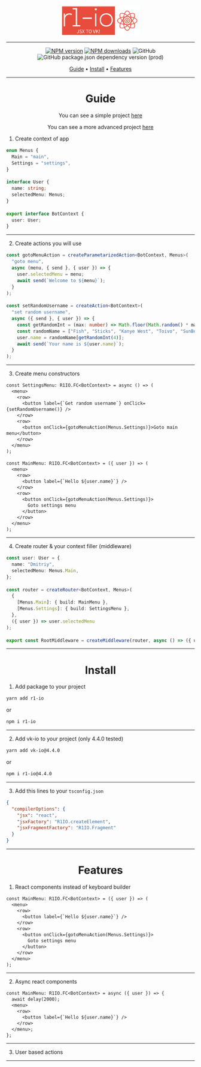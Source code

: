 <div align="center">
    <img src="https://github.com/stercoris/r1-io/blob/master/img/logo.png?raw=true"  height="80">
</div>
<hr>
<p align="center">
<a href="https://www.npmjs.com/package/r1-io"><img src="https://img.shields.io/npm/v/r1-io.svg?style=for-the-badge" alt="NPM version"></a>
<a href="https://www.npmjs.com/package/r1-io"><img src="https://img.shields.io/npm/dt/r1-io.svg?style=for-the-badge" alt="NPM downloads"></a>
<img alt="GitHub" src="https://img.shields.io/github/license/stercoris/r1-io.svg?style=for-the-badge">
<img alt="GitHub package.json dependency version (prod)" src="https://img.shields.io/github/package-json/dependency-version/stercoris/r1-io/vk-io?style=for-the-badge">

</p>

<div align="center">
		<a href="#guide">Guide</a>
  <span> • </span>
		<a href="#install">Install</a>
  <span> • </span>
		<a href="#features">Features</a>
  <p></p>
</div>

<hr>

<div align="center">


# Guide

You can see a simple project [here](https://github.com/stercoris/r1-io/tree/master/sample)

You can see a more advanced project [here](https://github.com/stercoris/vk-fi)

</div>



1.  Create context of app

```typescript
enum Menus {
  Main = "main",
  Settings = "settings",
}

interface User {
  name: string;
  selectedMenu: Menus;
}

export interface BotContext {
  user: User;
}
```

<hr>

2.  Create actions you will use

```typescript
const gotoMenuAction = createParametarizedAction<BotContext, Menus>(
  "goto menu",
  async (menu, { send }, { user }) => {
    user.selectedMenu = menu;
    await send(`Welcome to ${menu}`);
  }
);

const setRandomUsername = createAction<BotContext>(
  "set random username",
  async ({ send }, { user }) => {
    const getRandomInt = (max: number) => Math.floor(Math.random() * max);
    const randomName = ["Fish", "Sticks", "Kanye West", "Toivo", "SunBoy"];
    user.name = randomName[getRandomInt(4)];
    await send(`Your name is ${user.name}`);
  }
);
```

<hr>

3.  Create menu constructors

```tsx
const SettingsMenu: R1IO.FC<BotContext> = async () => (
  <menu>
    <row>
      <button label={`Get random username`} onClick={setRandomUsername()} />
    </row>
    <row>
      <button onClick={gotoMenuAction(Menus.Settings)}>Goto main menu</button>
    </row>
  </menu>
);

const MainMenu: R1IO.FC<BotContext> = ({ user }) => (
  <menu>
    <row>
      <button label={`Hello ${user.name}`} />
    </row>
    <row>
      <button onClick={gotoMenuAction(Menus.Settings)}>
        Goto settings menu
      </button>
    </row>
  </menu>
);
```

<hr>

4.  Create router & your context filler (middleware)

```typescript
const user: User = {
  name: "Dmitriy",
  selectedMenu: Menus.Main,
};

const router = createRouter<BotContext, Menus>(
  {
    [Menus.Main]: { build: MainMenu },
    [Menus.Settings]: { build: SettingsMenu },
  },
  ({ user }) => user.selectedMenu
);

export const RootMiddleware = createMiddleware(router, async () => ({ user }));
```

<hr>

<div align="center">

# Install

</div>

1.  Add package to your project

```bash
yarn add r1-io
```

or

```bash
npm i r1-io
```

<hr>

2.  Add vk-io to your project (only 4.4.0 tested)

```bash
yarn add vk-io@4.4.0
```

or

```bash
npm i r1-io@4.4.0
```

<hr>

3.  Add this lines to your `tsconfig.json`

```json
{
  "compilerOptions": {
    "jsx": "react",
    "jsxFactory": "R1IO.createElement",
    "jsxFragmentFactory": "R1IO.Fragment"
  }
}
```

<hr>

<div align="center">

# Features

</div>

1.  React components instead of keyboard builder

```tsx
const MainMenu: R1IO.FC<BotContext> = ({ user }) => (
  <menu>
    <row>
      <button label={`Hello ${user.name}`} />
    </row>
    <row>
      <button onClick={gotoMenuAction(Menus.Settings)}>
        Goto settings menu
      </button>
    </row>
  </menu>
);
```

<hr>

2.  Async react components

```tsx
const MainMenu: R1IO.FC<BotContext> = async ({ user }) => {
  await delay(2000);
  <menu>
    <row>
      <button label={`Hello ${user.name}`} />
    </row>
  </menu>;
};
```

<hr>

3.  User based actions

<hr>
